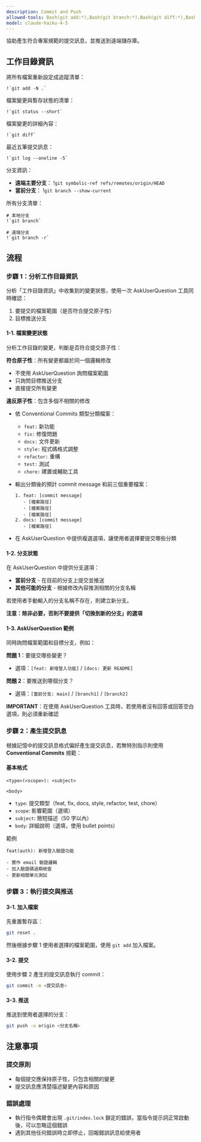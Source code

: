 ```yaml
---
description: Commit and Push
allowed-tools: Bash(git add:*),Bash(git branch:*),Bash(git diff:*),Bash(git log:*),Bash(git reset:*),Bash(git push:*),Bash(git status:*),Bash(git symbolic-ref:*)
model: claude-haiku-4-5
---
```


協助產生符合專案規範的提交訊息，並推送到遠端儲存庫。

## 工作目錄資訊

將所有檔案重新設定成追蹤清單：

```
!`git add -N .`
```

檔案變更與暫存狀態的清單：

```
!`git status --short`
```

檔案變更的詳細內容：

```
!`git diff`
```

最近五筆提交訊息：

```
!`git log --oneline -5`
```

分支資訊：

- **遠端主要分支**： !`git symbolic-ref refs/remotes/origin/HEAD`
- **當前分支**： !`git branch --show-current`

所有分支清單：

```
# 本地分支
!`git branch`

# 遠端分支
!`git branch -r`
```

## 流程

### 步驟 1：分析工作目錄資訊

分析「工作目錄資訊」中收集到的變更狀態，使用一次 AskUserQuestion 工具同時確認：
1. 要提交的檔案範圍（是否符合提交原子性）
2. 目標推送分支

#### 1-1. 檔案變更狀態

分析工作目錄的變更，判斷是否符合提交原子性：

**符合原子性**：所有變更都屬於同一個邏輯修改
- 不使用 AskUserQuestion 詢問檔案範圍
- 只詢問目標推送分支
- 直接提交所有變更

**違反原子性**：包含多個不相關的修改
- 依 Conventional Commits 類型分類檔案：
    - `feat:` 新功能
    - `fix:` 修復問題
    - `docs:` 文件更新
    - `style:` 程式碼格式調整
    - `refactor:` 重構
    - `test:` 測試
    - `chore:` 建置或輔助工具

- 輸出分類後的預計 commit message 和前三個重要檔案：
  ```
  1. feat: [commit message]
     - [檔案路徑]
     - [檔案路徑]
     - [檔案路徑]
  2. docs: [commit message]
     - [檔案路徑]
  ```

- 在 AskUserQuestion 中提供複選選項，讓使用者選擇要提交哪些分類

#### 1-2. 分支狀態

在 AskUserQuestion 中提供分支選項：
- **當前分支** - 在目前的分支上提交並推送
- **其他可能的分支** - 根據修改內容推測相關的分支名稱

若使用者手動輸入的分支名稱不存在，則建立新分支。

**注意：除非必要，否則不要提供「切換到新的分支」的選項**

#### 1-3. AskUserQuestion 範例

同時詢問檔案範圍和目標分支，例如：

**問題 1**：要提交哪些變更？
- 選項：`[feat: 新增登入功能]` / `[docs: 更新 README]`

**問題 2**：要推送到哪個分支？
- 選項：`[當前分支: main]` / `[branch1]` / `[branch2]`

**IMPORTANT**：在使用 AskUserQuestion 工具時，若使用者沒有回答或回答空白選項，則必須重新確認

### 步驟 2：產生提交訊息

根據記憶中的提交訊息格式偏好產生提交訊息，若無特別指示則使用 **Conventional Commits** 規範：

#### 基本格式

```
<type>(<scope>): <subject>

<body>
```

- `type`: 提交類型（feat, fix, docs, style, refactor, test, chore）
- `scope`: 影響範圍（選填）
- `subject`: 簡短描述（50 字以內）
- `body`: 詳細說明（選填，使用 bullet points）

範例

```
feat(auth): 新增登入驗證功能

- 實作 email 驗證邏輯
- 加入驗證碼過期檢查
- 更新相關單元測試
```

### 步驟 3：執行提交與推送

#### 3-1. 加入檔案

先重置暫存區：

```bash
git reset .
```

然後根據步驟 1 使用者選擇的檔案範圍，使用 `git add` 加入檔案。

#### 3-2. 提交

使用步驟 2 產生的提交訊息執行 commit：

```bash
git commit -m <提交訊息>
```

#### 3-3. 推送

推送到使用者選擇的分支：

```bash
git push -u origin <分支名稱>
```

## 注意事項

### 提交原則
- 每個提交應保持原子性，只包含相關的變更
- 提交訊息應清楚描述變更內容和原因

### 錯誤處理
- 執行指令偶爾會出現 `.git/index.lock` 鎖定的錯誤，當指令提示詞正常啟動後，可以忽略這個錯誤
- 遇到其他任何錯誤時立即停止，回報錯誤訊息給使用者

